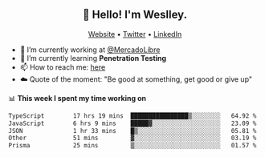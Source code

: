 <h2 align="center">👋 Hello! I'm Weslley.</h2>
<p align="center">
  <a href="http://weslleyneri.com.br">Website</a> •
  <a href="https://twitter.com/Weslley_Neri">Twitter</a> •
  <a href="https://www.linkedin.com/in/weslley-neri-3658908b">LinkedIn</a>
</p>


- 🔭 I’m currently working at [@MercadoLibre](https://github.com/mercadolibre)
- 🌱 I’m currently learning **Penetration Testing**
- 📫 How to reach me: [here](mailto:weslley39@gmail.com)
- ☁️ Quote of the moment: "Be good at something, get good or give up"

📊 **This week I spent my time working on**
<!--START_SECTION:waka-->

```txt
TypeScript        17 hrs 19 mins  ████████████████▒░░░░░░░░   64.92 %
JavaScript        6 hrs 9 mins    █████▓░░░░░░░░░░░░░░░░░░░   23.09 %
JSON              1 hr 33 mins    █▒░░░░░░░░░░░░░░░░░░░░░░░   05.81 %
Other             51 mins         ▓░░░░░░░░░░░░░░░░░░░░░░░░   03.19 %
Prisma            25 mins         ▒░░░░░░░░░░░░░░░░░░░░░░░░   01.57 %
```

<!--END_SECTION:waka-->

<!-- Inspired by https://github.com/gruselhaus/gruselhaus -->